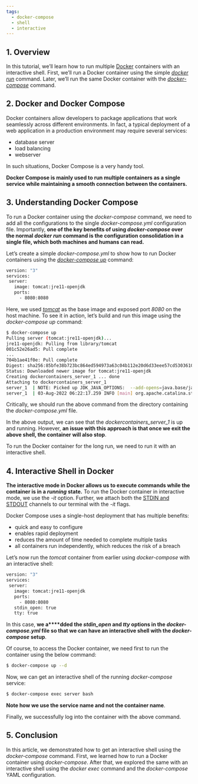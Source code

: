 ```yaml
---
tags:
  - docker-compose
  - shell
  - interactive
---
```

## 1. Overview

In this tutorial, we’ll learn how to run multiple [Docker](https://www.baeldung.com/ops/docker-guide) containers with an interactive shell. First, we’ll run a Docker container using the simple [_docker run_](https://www.baeldung.com/ops/running-docker-containers-indefinitely) command. Later, we’ll run the same Docker container with the [_docker-compose_](https://www.baeldung.com/ops/docker-compose) command.

## 2. Docker and Docker Compose

Docker containers allow developers to package applications that work seamlessly across different environments. In fact, a typical deployment of a web application in a production environment may require several services:

- database server
- load balancing
- webserver

In such situations, Docker Compose is a very handy tool.

**Docker Compose is mainly used to run multiple containers as a single service while maintaining a smooth connection between the containers.**

## 3. Understanding Docker Compose

To run a Docker container using the _docker-compose_ command, we need to add all the configurations to the single _docker-compose.yml_ configuration file. Importantly, **one of the key benefits of using _docker-compose_ over the normal _docker run_ command is the configuration consolidation in a single file, which both machines and humans can read.**

Let’s create a simple _docker-compose.yml_ to show how to run Docker containers using the [_docker-compose up_](https://docs.docker.com/engine/reference/commandline/compose_up/) command:

```bash
version: "3"
services:
 server:
   image: tomcat:jre11-openjdk
   ports:
     - 8080:8080
```

Here, we used [_tomcat_](https://www.baeldung.com/tomcat) as the base image and exposed port _8080_ on the host machine. To see it in action, let’s build and run this image using the _docker-compose up_ command:

```bash
$ docker-compose up
Pulling server (tomcat:jre11-openjdk)...
jre11-openjdk: Pulling from library/tomcat
001c52e26ad5: Pull complete
...
704b1ae41f0e: Pull complete
Digest: sha256:85bfe38b723bc864ed594973a63c04b112e20d6d33eee57cd5303610d8e3dc77
Status: Downloaded newer image for tomcat:jre11-openjdk
Creating dockercontainers_server_1 ... done
Attaching to dockercontainers_server_1
server_1  | NOTE: Picked up JDK_JAVA_OPTIONS:  --add-opens=java.base/java.lang=ALL-UNNAMED --add-opens=java.base/java.io=ALL-UNNAMED --add-opens=java.base/java.util=ALL-UNNAMED --add-opens=java.base/java.util.concurrent=ALL-UNNAMED --add-opens=java.rmi/sun.rmi.transport=ALL-UNNAMED
server_1  | 03-Aug-2022 06:22:17.259 INFO [main] org.apache.catalina.startup.VersionLoggerListener.log Server version name:   Apache Tomcat/10.0.23
```

Critically, we should run the above command from the directory containing the _docker-compose.yml_ file.

In the above output, we can see that the _dockercontainers_server_1_ is up and running. However, **an issue with this approach is that once we exit the above shell, the container will also stop**.

To run the Docker container for the long run, we need to run it with an interactive shell.

## 4. Interactive Shell in Docker

**The interactive mode in Docker allows us to execute commands while the container is in a _running_ state.** To run the Docker container in interactive mode, we use the _-it_ option. Further, we attach both the [STDIN and STDOUT](https://www.baeldung.com/linux/stream-redirections) channels to our terminal with the _-it_ flags.

Docker Compose uses a single-host deployment that has multiple benefits:

- quick and easy to configure
- enables rapid deployment
- reduces the amount of time needed to complete multiple tasks
- all containers run independently, which reduces the risk of a breach

Let’s now run the _tomcat_ container from earlier using _docker-compose_ with an interactive shell:

```bash
version: "3"
services:
 server:
   image: tomcat:jre11-openjdk
   ports:
     - 8080:8080
   stdin_open: true 
   tty: true
```

In this case, **we a****dded the _stdin_open_ and _tty_ options in the _docker-compose.yml_ file so that we can have an interactive shell with the _docker-compose_ setup**.

Of course, to access the Docker container, we need first to run the container using the below command:

```bash
$ docker-compose up --d
```

Now, we can get an interactive shell of the running _docker-compose_ service:

```bash
$ docker-compose exec server bash
```

**Note how we use the service name and not the container name**.

Finally, we successfully log into the container with the above command.

## 5. Conclusion

In this article, we demonstrated how to get an interactive shell using the _docker-compose_ command. First, we learned how to run a Docker container using _docker-compose_. After that, we explored the same with an interactive shell using the _docker exec_ command and the _docker-compose_ YAML configuration.